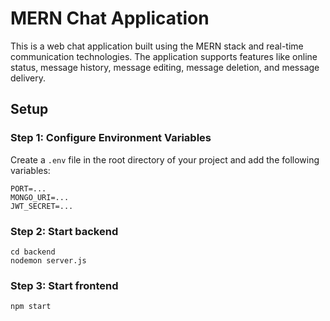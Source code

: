 # MERN Chat Application

This is a web chat application built using the MERN stack and real-time communication technologies. The application supports features like online status, message history, message editing, message deletion, and message delivery.

## Setup

### Step 1: Configure Environment Variables

Create a `.env` file in the root directory of your project and add the following variables:

```plaintext
PORT=...
MONGO_URI=...
JWT_SECRET=...
```

### Step 2: Start backend

```plaintext
cd backend
nodemon server.js
```

### Step 3: Start frontend

```plaintext
npm start
```
